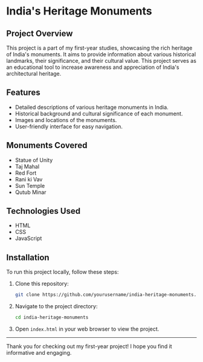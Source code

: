 # India's Heritage Monuments

## Project Overview

This project is a part of my first-year studies, showcasing the rich heritage of India's monuments. It aims to provide information about various historical landmarks, their significance, and their cultural value. This project serves as an educational tool to increase awareness and appreciation of India's architectural heritage.

## Features

- Detailed descriptions of various heritage monuments in India.
- Historical background and cultural significance of each monument.
- Images and locations of the monuments.
- User-friendly interface for easy navigation.

## Monuments Covered

- Statue of Unity
- Taj Mahal
- Red Fort
- Rani ki Vav
- Sun Temple
- Qutub Minar

## Technologies Used

- HTML
- CSS
- JavaScript

## Installation

To run this project locally, follow these steps:

1. Clone this repository:

   ```bash
   git clone https://github.com/yourusername/india-heritage-monuments.git
   ```

2. Navigate to the project directory:

   ```bash
   cd india-heritage-monuments
   ```

3. Open `index.html` in your web browser to view the project.

---

Thank you for checking out my first-year project! I hope you find it informative and engaging.
